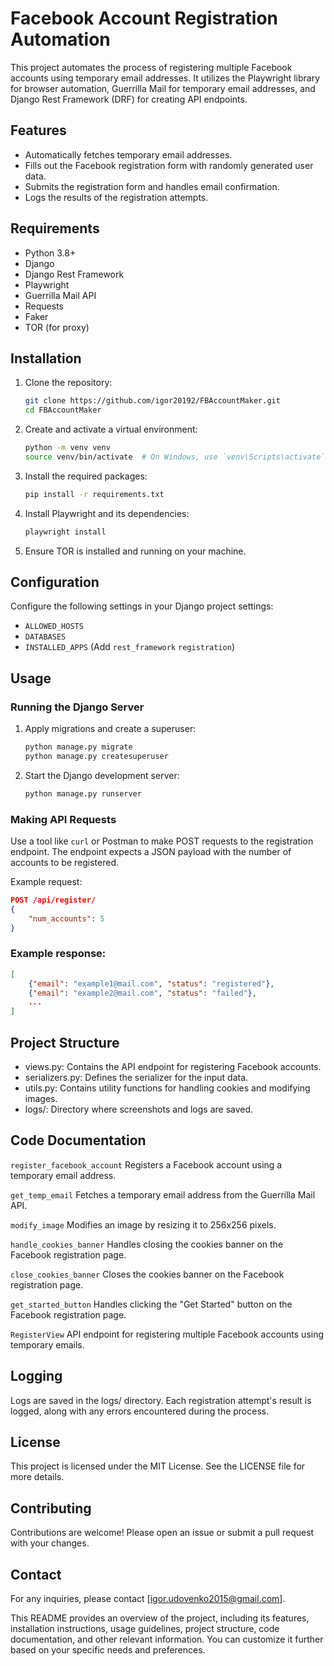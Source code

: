 # Facebook Account Registration Automation

This project automates the process of registering multiple Facebook accounts using temporary email addresses. It utilizes the Playwright library for browser automation, Guerrilla Mail for temporary email addresses, and Django Rest Framework (DRF) for creating API endpoints.

## Features

- Automatically fetches temporary email addresses.
- Fills out the Facebook registration form with randomly generated user data.
- Submits the registration form and handles email confirmation.
- Logs the results of the registration attempts.

## Requirements

- Python 3.8+
- Django
- Django Rest Framework
- Playwright
- Guerrilla Mail API
- Requests
- Faker
- TOR (for proxy)

## Installation

1. Clone the repository:

    ```bash
    git clone https://github.com/igor20192/FBAccountMaker.git
    cd FBAccountMaker
    ```

2. Create and activate a virtual environment:

    ```bash
    python -m venv venv
    source venv/bin/activate  # On Windows, use `venv\Scripts\activate`
    ```

3. Install the required packages:

    ```bash
    pip install -r requirements.txt
    ```

4. Install Playwright and its dependencies:

    ```bash
    playwright install
    ```

5. Ensure TOR is installed and running on your machine.

## Configuration

Configure the following settings in your Django project settings:

- `ALLOWED_HOSTS`
- `DATABASES`
- `INSTALLED_APPS` (Add `rest_framework` `registration`)

## Usage

### Running the Django Server

1. Apply migrations and create a superuser:

    ```bash
    python manage.py migrate
    python manage.py createsuperuser
    ```

2. Start the Django development server:

    ```bash
    python manage.py runserver
    ```

### Making API Requests

Use a tool like `curl` or Postman to make POST requests to the registration endpoint. The endpoint expects a JSON payload with the number of accounts to be registered.

Example request:

```json
POST /api/register/
{
    "num_accounts": 5
}
```

### Example response:

```json
[
    {"email": "example1@mail.com", "status": "registered"},
    {"email": "example2@mail.com", "status": "failed"},
    ...
]
```

## Project Structure

- views.py: Contains the API endpoint for registering Facebook accounts.
- serializers.py: Defines the serializer for the input data.
- utils.py: Contains utility functions for handling cookies and modifying images.
- logs/: Directory where screenshots and logs are saved.

## Code Documentation

`register_facebook_account`
Registers a Facebook account using a temporary email address.

`get_temp_email`
Fetches a temporary email address from the Guerrilla Mail API.

`modify_image`
Modifies an image by resizing it to 256x256 pixels.

`handle_cookies_banner`
Handles closing the cookies banner on the Facebook registration page.

`close_cookies_banner`
Closes the cookies banner on the Facebook registration page.

`get_started_button`
Handles clicking the "Get Started" button on the Facebook registration page.

`RegisterView`
API endpoint for registering multiple Facebook accounts using temporary emails.

## Logging
Logs are saved in the logs/ directory. Each registration attempt's result is logged, along with any errors encountered during the process.

## License
This project is licensed under the MIT License. See the LICENSE file for more details.

## Contributing
Contributions are welcome! Please open an issue or submit a pull request with your changes.

## Contact
For any inquiries, please contact [igor.udovenko2015@gmail.com].

This README provides an overview of the project, including its features, installation instructions, usage guidelines, project structure, code documentation, and other relevant information. You can customize it further based on your specific needs and preferences.

